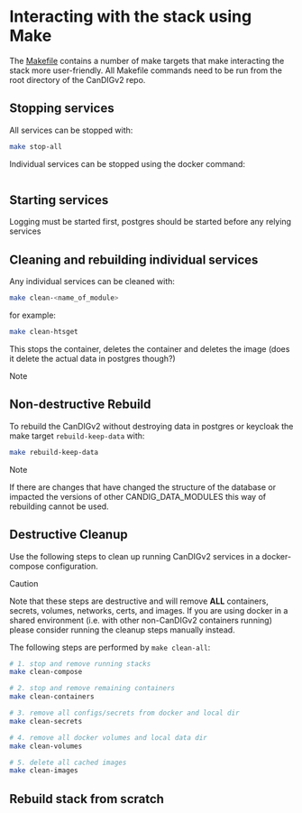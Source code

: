 # Interacting with the stack using Make

The [Makefile](Makefile) contains a number of make targets that make interacting the stack more user-friendly. All Makefile commands need to be run from the root directory of the CanDIGv2 repo.


## Stopping services

All services can be stopped with:

```bash
make stop-all
```

Individual services can be stopped using the docker command:
```bash

```

## Starting services

Logging must be started first, postgres should be started before any relying services

## Cleaning and rebuilding individual services

Any individual services can be cleaned with:

```bash
make clean-<name_of_module>
```

for example:

```bash
make clean-htsget
```

This stops the container, deletes the container and deletes the image (does it delete the actual data in postgres though?)

> [!NOTE]
> 

## Non-destructive Rebuild


To rebuild the CanDIGv2 without destroying data in postgres or keycloak the make target `rebuild-keep-data` with:

```bash
make rebuild-keep-data
```

> [!NOTE]
> If there are changes that have changed the structure of the database or impacted the versions of other CANDIG_DATA_MODULES this way of rebuilding cannot be used.

## Destructive Cleanup 

Use the following steps to clean up running CanDIGv2 services in a docker-compose configuration. 

> [!CAUTION] 
> Note that these steps are destructive and will remove **ALL** containers, secrets, volumes, networks, certs, and images. If you are using docker in a shared environment (i.e. with other non-CanDIGv2 containers running) please consider running the cleanup steps manually instead.

The following steps are performed by `make clean-all`:

```bash
# 1. stop and remove running stacks
make clean-compose

# 2. stop and remove remaining containers
make clean-containers

# 3. remove all configs/secrets from docker and local dir
make clean-secrets

# 4. remove all docker volumes and local data dir
make clean-volumes

# 5. delete all cached images
make clean-images
```

## Rebuild stack from scratch


